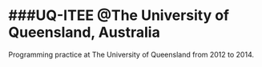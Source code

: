 ###UQ-ITEE @The University of Queensland, Australia
=======

Programming practice at The University of Queensland from 2012 to 2014.


